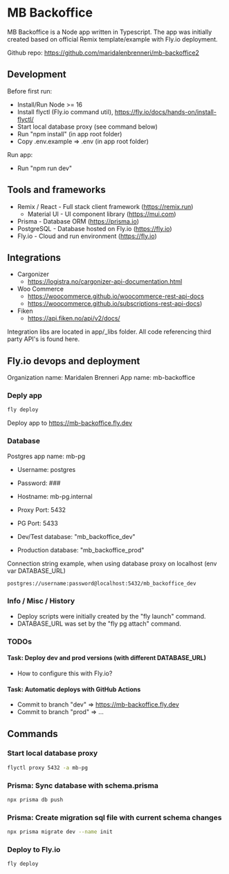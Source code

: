 # MB Backoffice

MB Backoffice is a Node app written in Typescript. The app was initially created based on official Remix template/example with Fly.io deployment.

Github repo: https://github.com/maridalenbrenneri/mb-backoffice2

## Development
Before first run:
- Install/Run Node >= 16
- Install flyctl (Fly.io command util), https://fly.io/docs/hands-on/install-flyctl/
- Start local database proxy (see command below)
- Run "npm install" (in app root folder)
- Copy .env.example => .env (in app root folder)

Run app:
- Run "npm run dev"

## Tools and frameworks
- Remix / React - Full stack client framework (https://remix.run)
  - Material UI - UI component library (https://mui.com) 
- Prisma - Database ORM (https://prisma.io)
- PostgreSQL - Database hosted on Fly.io (https://fly.io)
- Fly.io - Cloud and run environment (https://fly.io)

## Integrations
- Cargonizer 
  - https://logistra.no/cargonizer-api-documentation.html
- Woo Commerce 
  - https://woocommerce.github.io/woocommerce-rest-api-docs 
  - https://woocommerce.github.io/subscriptions-rest-api-docs)
- Fiken
  - https://api.fiken.no/api/v2/docs/

Integration libs are located in app/_libs folder. All code referencing third party API's is found here.

## Fly.io devops and deployment

Organization name: Maridalen Brenneri
App name: mb-backoffice

### Deply app
```sh
fly deploy
```
Deploy app to https://mb-backoffice.fly.dev

### Database
Postgres app name: mb-pg

- Username:   postgres
- Password:   ### 
- Hostname:   mb-pg.internal
- Proxy Port: 5432
- PG Port:    5433

- Dev/Test database:  "mb_backoffice_dev" 
- Production database: "mb_backoffice_prod"

Connection string example, when using database proxy on localhost (env var DATABASE_URL)
```sh
postgres://username:password@localhost:5432/mb_backoffice_dev
```

### Info / Misc / History
- Deploy scripts were initially created by the "fly launch" command.
- DATABASE_URL was set by the "fly pg attach" command.

### TODOs 

#### Task: Deploy dev and prod versions (with different DATABASE_URL)
- How to configure this with Fly.io?

#### Task: Automatic deploys with GitHub Actions
- Commit to branch "dev" => https://mb-backoffice.fly.dev
- Commit to branch "prod" => ...

## Commands 

### Start local database proxy
```sh
flyctl proxy 5432 -a mb-pg
```

### Prisma: Sync database with schema.prisma
```sh
npx prisma db push
```

### Prisma: Create migration sql file with current schema changes
```sh
npx prisma migrate dev --name init
```

### Deploy to Fly.io
```sh
fly deploy
```
